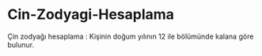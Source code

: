 # Cin-Zodyagi-Hesaplama
Çin zodyağı hesaplama : Kişinin doğum yılının 12 ile bölümünde kalana göre bulunur.
